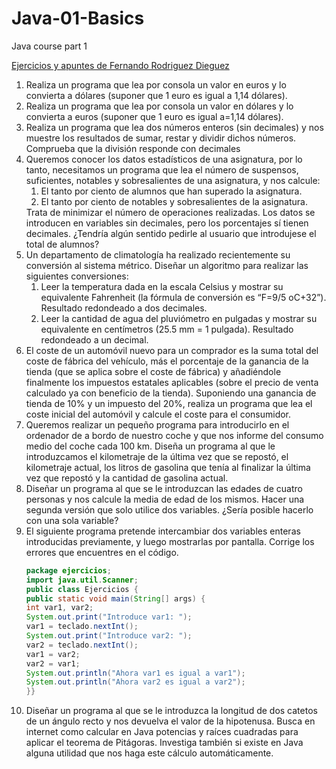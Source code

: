 # Java-01-Basics
Java course part 1

<a href="https://wirtzjava.blogspot.com">
Ejercicios y apuntes de Fernando Rodriguez Dieguez
</a>

<ol>
<li> Realiza un programa que lea por consola un valor en euros y lo convierta a dólares
  (suponer que 1 euro es igual a 1,14 dólares).</li>
<li> Realiza un programa que lea por consola un valor en dólares y lo convierta a euros
  (suponer que 1 euro es igual a=1,14 dólares).</li>
<li> Realiza un programa que lea dos números enteros (sin decimales) y nos muestre los
resultados de sumar, restar y dividir dichos números. Comprueba que la división responde
  con decimales</li>
<li> Queremos conocer los datos estadísticos de una asignatura, por lo tanto,
necesitamos un programa que lea el número de suspensos, suficientes, notables y
sobresalientes de una asignatura, y nos calcule:
<ol>
  <li> El tanto por ciento de alumnos que han superado la asignatura.</li>
  <li> El tanto por ciento de notables y sobresalientes de la asignatura.</li>
  </ol>
Trata de minimizar el número de operaciones realizadas. Los datos se introducen en
variables sin decimales, pero los porcentajes sí tienen decimales. ¿Tendría algún sentido
  pedirle al usuario que introdujese el total de alumnos?</li>
  
<li> Un departamento de climatología ha realizado recientemente su conversión al
sistema métrico. Diseñar un algoritmo para realizar las siguientes conversiones:
<ol>
<li> Leer la temperatura dada en la escala Celsius y mostrar su equivalente
Fahrenheit (la fórmula de conversión es “F=9/5 oC+32”). Resultado
  redondeado a dos decimales.</li>
<li> Leer la cantidad de agua del pluviómetro en pulgadas y mostrar su
equivalente en centímetros (25.5 mm = 1 pulgada). Resultado redondeado a
  un decimal.</li>
  </ol>
  </li>

<li> El coste de un automóvil nuevo para un comprador es la suma total del coste de
fábrica del vehículo, más el porcentaje de la ganancia de la tienda (que se aplica sobre el
coste de fábrica) y añadiéndole finalmente los impuestos estatales aplicables (sobre el
precio de venta calculado ya con beneficio de la tienda).
Suponiendo una ganancia de tienda de 10% y un impuesto del 20%, realiza un programa
  que lea el coste inicial del automóvil y calcule el coste para el consumidor.</li>
<li>Queremos realizar un pequeño programa para introducirlo en el ordenador de a
bordo de nuestro coche y que nos informe del consumo medio del coche cada 100 km.
Diseña un programa al que le introduzcamos el kilometraje de la última vez que se repostó,
el kilometraje actual, los litros de gasolina que tenía al finalizar la última vez que repostó y
  la cantidad de gasolina actual.</li>

<li> Diseñar un programa al que se le introduzcan las edades de cuatro personas y nos
calcule la media de edad de los mismos. Hacer una segunda versión que solo utilice dos
  variables. ¿Sería posible hacerlo con una sola variable?</li>
 <li> El siguiente programa pretende intercambiar dos variables enteras introducidas
previamente, y luego mostrarlas por pantalla. Corrige los errores que encuentres en el
código.
 </li>
  
```java
package ejercicios;
import java.util.Scanner;
public class Ejercicios {
public static void main(String[] args) {
int var1, var2;
System.out.print("Introduce var1: ");
var1 = teclado.nextInt();
System.out.print("Introduce var2: ");
var2 = teclado.nextInt();
var1 = var2;
var2 = var1;
System.out.println("Ahora var1 es igual a var1");
System.out.println("Ahora var2 es igual a var2");
}}
```
<li>Diseñar un programa al que se le introduzca la longitud de dos catetos de un ángulo
recto y nos devuelva el valor de la hipotenusa. Busca en internet como calcular en Java
potencias y raíces cuadradas para aplicar el teorema de Pitágoras. Investiga también si
    existe en Java alguna utilidad que nos haga este cálculo automáticamente.</li>
  </ol>
